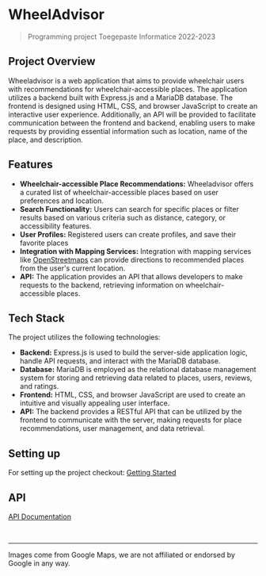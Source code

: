 # WheelAdvisor
> Programming project Toegepaste Informatice 2022-2023

## Project Overview

Wheeladvisor is a web application that aims to provide wheelchair users with recommendations for wheelchair-accessible places. The application utilizes a backend built with Express.js and a MariaDB database. The frontend is designed using HTML, CSS, and browser JavaScript to create an interactive user experience. Additionally, an API will be provided to facilitate communication between the frontend and backend, enabling users to make requests by providing essential information such as location, name of the place, and description.

## Features

- **Wheelchair-accessible Place Recommendations:** Wheeladvisor offers a curated list of wheelchair-accessible places based on user preferences and location.
- **Search Functionality:** Users can search for specific places or filter results based on various criteria such as distance, category, or accessibility features.
- **User Profiles:** Registered users can create profiles, and save their favorite places
- **Integration with Mapping Services:** Integration with mapping services like [OpenStreetmaps](https://www.openstreetmap.org/) can provide directions to recommended places from the user's current location.
- **API:** The application provides an API that allows developers to make requests to the backend, retrieving information on wheelchair-accessible places.

## Tech Stack

The project utilizes the following technologies:

- **Backend:** Express.js is used to build the server-side application logic, handle API requests, and interact with the MariaDB database.
- **Database:** MariaDB is employed as the relational database management system for storing and retrieving data related to places, users, reviews, and ratings.
- **Frontend:** HTML, CSS, and browser JavaScript are used to create an intuitive and visually appealing user interface.
- **API:** The backend provides a RESTful API that can be utilized by the frontend to communicate with the server, making requests for place recommendations, user management, and data retrieval.

## Setting up
For setting up the project checkout:
[Getting Started](https://github.com/EHB-TI/programming-project-groep-1-wheeladvisor/wiki/Getting-Started)

## API
[API Documentation](https://github.com/EHB-TI/programming-project-groep-1-wheeladvisor/wiki/API-Documentation)

<br />

<hr>

Images come from Google Maps, we are not affiliated or endorsed by Google in any way.
